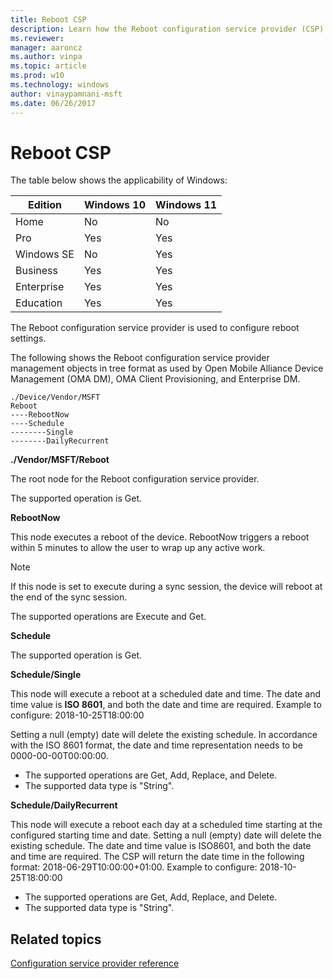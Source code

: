 ```yaml
---
title: Reboot CSP
description: Learn how the Reboot configuration service provider (CSP) is used to configure reboot settings.
ms.reviewer:
manager: aaroncz
ms.author: vinpa
ms.topic: article
ms.prod: w10
ms.technology: windows
author: vinaypamnani-msft
ms.date: 06/26/2017
---
```


# Reboot CSP

The table below shows the applicability of Windows:

|Edition|Windows 10|Windows 11|
|--- |--- |--- |
|Home|No|No|
|Pro|Yes|Yes|
|Windows SE|No|Yes|
|Business|Yes|Yes|
|Enterprise|Yes|Yes|
|Education|Yes|Yes|

The Reboot configuration service provider is used to configure reboot settings.

The following shows the Reboot configuration service provider management objects in tree format as used by Open Mobile Alliance Device Management (OMA DM), OMA Client Provisioning, and Enterprise DM.

```
./Device/Vendor/MSFT
Reboot
----RebootNow
----Schedule
--------Single
--------DailyRecurrent
```

<a href="" id="--vendor-msft-reboot"></a>**./Vendor/MSFT/Reboot**

The root node for the Reboot configuration service provider.

The supported operation is Get.

<a href="" id="rebootnow"></a>**RebootNow**

This node executes a reboot of the device. RebootNow triggers a reboot within 5 minutes to allow the user to wrap up any active work.

> [!NOTE]
> If this node is set to execute during a sync session, the device will reboot at the end of the sync session.

The supported operations are Execute and Get.

<a href="" id="schedule"></a>**Schedule**

The supported operation is Get.

<a href="" id="schedule-single"></a>**Schedule/Single**

This node will execute a reboot at a scheduled date and time. The date and time value is **ISO 8601**, and both the date and time are required.
Example to configure: 2018-10-25T18:00:00

Setting a null (empty) date will delete the existing schedule. In accordance with the ISO 8601 format, the date and time representation needs to be 0000-00-00T00:00:00.

- The supported operations are Get, Add, Replace, and Delete.
- The supported data type is "String".

<a href="" id="schedule-dailyrecurrent"></a>**Schedule/DailyRecurrent**

This node will execute a reboot each day at a scheduled time starting at the configured starting time and date. Setting a null (empty) date will delete the existing schedule. The date and time value is ISO8601, and both the date and time are required. The CSP will return the date time in the following format: 2018-06-29T10:00:00+01:00.
Example to configure: 2018-10-25T18:00:00

- The supported operations are Get, Add, Replace, and Delete.
- The supported data type is "String".

## Related topics

[Configuration service provider reference](configuration-service-provider-reference.md)
